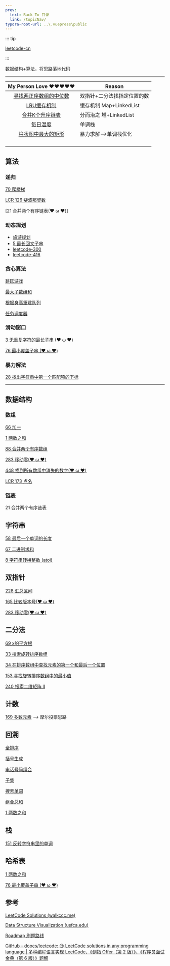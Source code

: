 ```yaml
---
prev:
  text: Back To 目录
  link: /topicNav/
typora-root-url: ..\.vuepress\public
---
```




::: tip

[leetcode-cn](https://leetcode.cn/)

:::





数据结构+算法，将思路落地代码

--------



|                     My Person Love ❤️❤️❤️❤️❤️                     | Reason                      |
| :----------------------------------------------------------: | --------------------------- |
| [寻找两正序数组的中位数](https://q10viking.github.io/Algorithm/%E5%AF%BB%E6%89%BE%E4%B8%A4%E4%B8%AA%E6%AD%A3%E5%BA%8F%E6%95%B0%E7%BB%84%E7%9A%84%E4%B8%AD%E4%BD%8D%E6%95%B0.html) | 双指针+二分法找指定位置的数 |
| [LRU缓存机制](https://q10viking.github.io/Algorithm/LRU%E7%BC%93%E5%AD%98.html) | 缓存机制 Map+LinkedList     |
| [合并K个升序链表](https://q10viking.github.io/Algorithm/%E5%90%88%E5%B9%B6K%E4%B8%AA%E5%8D%87%E5%BA%8F%E9%93%BE%E8%A1%A8.html) | 分而治之 堆+LinkedList      |
| [每日温度](https://q10viking.github.io/Algorithm/%E6%AF%8F%E6%97%A5%E6%B8%A9%E5%BA%A6.html) | 单调栈                      |
| [柱状图中最大的矩形](https://q10viking.github.io/Algorithm/%E6%9F%B1%E7%8A%B6%E5%9B%BE%E4%B8%AD%E6%9C%80%E5%A4%A7%E7%9A%84%E7%9F%A9%E5%BD%A2.html) | 暴力求解-->单调栈优化       |
|                                                              |                             |
|                                                              |                             |
|                                                              |                             |
|                                                              |                             |



## 算法

### 递归

[70 爬楼梯](https://q10viking.github.io/Algorithm/70%20%E7%88%AC%E6%A5%BC%E6%A2%AF.html#%E9%80%92%E5%BD%92)

[LCR 126 斐波那契数](https://q10viking.github.io/Algorithm/LCR%20126%20%E6%96%90%E6%B3%A2%E9%82%A3%E5%A5%91%E6%95%B0.html)

[21 合并两个有序链表(❤ ω ❤)]

### 动态规划

- [旅游规划](https://q10viking.github.io/Algorithm/%E5%8A%A8%E6%80%81%E8%A7%84%E5%88%92.html)
- [5 最长回文子串](https://q10viking.github.io/Algorithm/5%20%E6%9C%80%E9%95%BF%E5%9B%9E%E6%96%87%E5%AD%90%E4%B8%B2.html#%E6%9A%B4%E5%8A%9B%E8%A7%A3%E6%B3%95)
- [leetcode-300](https://q10viking.github.io/Algorithm/leetcode-300.html)
- [leetcode-416](https://q10viking.github.io/Algorithm/leetcode-416.html)



### 贪心算法

[跳跃游戏](https://q10viking.github.io/Algorithm/55%20%E8%B7%B3%E8%B7%83%E6%B8%B8%E6%88%8F.html)

[最大子数组和](https://q10viking.github.io/Algorithm/53%20%E6%9C%80%E5%A4%A7%E5%AD%90%E6%95%B0%E7%BB%84%E5%92%8C.html)

[根据身高重建队列](https://q10viking.github.io/Algorithm/406%20%E6%A0%B9%E6%8D%AE%E8%BA%AB%E9%AB%98%E9%87%8D%E5%BB%BA%E9%98%9F%E5%88%97.html)

[任务调度器](https://q10viking.github.io/Algorithm/621%20%E4%BB%BB%E5%8A%A1%E8%B0%83%E5%BA%A6%E5%99%A8.html)



### 滑动窗口

[3 无重复字符的最长子串](https://q10viking.github.io/Algorithm/3%20%E6%97%A0%E9%87%8D%E5%A4%8D%E5%AD%97%E7%AC%A6%E7%9A%84%E6%9C%80%E9%95%BF%E5%AD%90%E4%B8%B2.html) (❤ ω ❤)

[76 最小覆盖子串 (❤ ω ❤)](https://q10viking.github.io/Algorithm/76%20%E6%9C%80%E5%B0%8F%E8%A6%86%E7%9B%96%E5%AD%90%E4%B8%B2.html#%E6%BB%91%E5%8A%A8%E7%AA%97%E5%8F%A3)

### 暴力解法

[28 找出字符串中第一个匹配项的下标](https://q10viking.github.io/Algorithm/28%20%E6%89%BE%E5%87%BA%E5%AD%97%E7%AC%A6%E4%B8%B2%E4%B8%AD%E7%AC%AC%E4%B8%80%E4%B8%AA%E5%8C%B9%E9%85%8D%E9%A1%B9%E7%9A%84%E4%B8%8B%E6%A0%87.html)



-----------



## 数据结构

### 数组

[66 加一](https://q10viking.github.io/Algorithm/66%20%E5%8A%A0%E4%B8%80.html#%E6%95%B0%E7%BB%84%E7%9A%84%E6%93%8D%E4%BD%9C)

[1 两数之和](https://q10viking.github.io/Algorithm/1%20%E4%B8%A4%E6%95%B0%E4%B9%8B%E5%92%8C.html)

[88 合并两个有序数组](https://q10viking.github.io/Algorithm/88%20%E5%90%88%E5%B9%B6%E4%B8%A4%E4%B8%AA%E6%9C%89%E5%BA%8F%E6%95%B0%E7%BB%84.html)

[283 移动零(❤ ω ❤)](https://q10viking.github.io/Algorithm/283%20%E7%A7%BB%E5%8A%A8%E9%9B%B6.html)

[448 找到所有数组中消失的数字(❤ ω ❤)](https://q10viking.github.io/Algorithm/448%20%E6%89%BE%E5%88%B0%E6%89%80%E6%9C%89%E6%95%B0%E7%BB%84%E4%B8%AD%E6%B6%88%E5%A4%B1%E7%9A%84%E6%95%B0%E5%AD%97.html)

[LCR 173 点名](https://q10viking.github.io/Algorithm/LCR%20173%20%E7%82%B9%E5%90%8D.html#%E9%81%8D%E5%8E%86)



### 链表

21 合并两个有序链表

## 字符串

[58 最后一个单词的长度](https://q10viking.github.io/Algorithm/58%20%E6%9C%80%E5%90%8E%E4%B8%80%E4%B8%AA%E5%8D%95%E8%AF%8D%E7%9A%84%E9%95%BF%E5%BA%A6.html)

[67 二进制求和](https://q10viking.github.io/Algorithm/67%20%E4%BA%8C%E8%BF%9B%E5%88%B6%E6%B1%82%E5%92%8C.html#%E5%AD%97%E7%AC%A6%E4%B8%B2%E7%9A%84%E5%A4%84%E7%90%86)

[8 字符串转换整数 (atoi)](https://q10viking.github.io/Algorithm/8%20%E5%AD%97%E7%AC%A6%E4%B8%B2%E8%BD%AC%E6%8D%A2%E6%95%B4%E6%95%B0%20(atoi).html)









## 双指针

[228 汇总区间](https://q10viking.github.io/Algorithm/228%20%E6%B1%87%E6%80%BB%E5%8C%BA%E9%97%B4.html#%E5%8F%8C%E6%8C%87%E9%92%88%E8%BF%9B%E8%A1%8C%E6%A0%87%E8%AE%B0)

[165 比较版本号(❤ ω ❤)](https://q10viking.github.io/Algorithm/165%20%E6%AF%94%E8%BE%83%E7%89%88%E6%9C%AC%E5%8F%B7.html#%E5%8F%8C%E6%8C%87%E9%92%88%E5%A4%84%E7%90%86)

[283 移动零(❤ ω ❤)](https://q10viking.github.io/Algorithm/283%20%E7%A7%BB%E5%8A%A8%E9%9B%B6.html)


## 二分法

[69 x的平方根](https://q10viking.github.io/Algorithm/69%20x%20%E7%9A%84%E5%B9%B3%E6%96%B9%E6%A0%B9.html#%E4%BA%8C%E5%88%86%E6%B3%95)

[33 搜索旋转排序数组](https://q10viking.github.io/Algorithm/33%20%E6%90%9C%E7%B4%A2%E6%97%8B%E8%BD%AC%E6%8E%92%E5%BA%8F%E6%95%B0%E7%BB%84.html#%E4%BA%8C%E5%88%86%E6%B3%95)

[34 在排序数组中查找元素的第一个和最后一个位置](https://q10viking.github.io/Algorithm/34%20%E5%9C%A8%E6%8E%92%E5%BA%8F%E6%95%B0%E7%BB%84%E4%B8%AD%E6%9F%A5%E6%89%BE%E5%85%83%E7%B4%A0%E7%9A%84%E7%AC%AC%E4%B8%80%E4%B8%AA%E5%92%8C%E6%9C%80%E5%90%8E%E4%B8%80%E4%B8%AA%E4%BD%8D%E7%BD%AE.html#%E4%BA%8C%E5%88%86%E6%B3%95)

[153 寻找旋转排序数组中的最小值](https://q10viking.github.io/Algorithm/153%20%E5%AF%BB%E6%89%BE%E6%97%8B%E8%BD%AC%E6%8E%92%E5%BA%8F%E6%95%B0%E7%BB%84%E4%B8%AD%E7%9A%84%E6%9C%80%E5%B0%8F%E5%80%BC.html#%E4%BA%8C%E5%88%86%E6%B3%95)

[240 搜索二维矩阵 II](https://q10viking.github.io/Algorithm/240%20%E6%90%9C%E7%B4%A2%E4%BA%8C%E7%BB%B4%E7%9F%A9%E9%98%B5%20II.html)







## 计数

[169 多数元素](https://q10viking.github.io/Algorithm/169%20%E5%A4%9A%E6%95%B0%E5%85%83%E7%B4%A0.html#%E6%9A%B4%E5%8A%9B%E8%A7%A3%E6%B3%95) --> 摩尔投票思路



## 回溯

[全排序](https://q10viking.github.io/Algorithm/46%20%E5%85%A8%E6%8E%92%E5%88%97%E4%B8%8E47%20%E5%85%A8%E6%8E%92%E5%88%972.html)

[括号生成](https://q10viking.github.io/Algorithm/22%20%E6%8B%AC%E5%8F%B7%E7%94%9F%E6%88%90.html#%E5%9B%9E%E6%BA%AF%E7%AE%97%E6%B3%95)

[电话号码组合](https://q10viking.github.io/Algorithm/17%20%E7%94%B5%E8%AF%9D%E5%8F%B7%E7%A0%81%E7%9A%84%E5%AD%97%E6%AF%8D%E7%BB%84%E5%90%88.html)

[子集](https://q10viking.github.io/Algorithm/78%20%E5%AD%90%E9%9B%86%E5%90%88.html)

[搜素单词](https://q10viking.github.io/Algorithm/79%20%E6%90%9C%E7%B4%A2%E5%8D%95%E8%AF%8D.html)

[组合总和](https://q10viking.github.io/Algorithm/39%20%E7%BB%84%E5%90%88%E6%80%BB%E5%92%8C.html)

[1 两数之和](https://q10viking.github.io/Algorithm/1%20%E4%B8%A4%E6%95%B0%E4%B9%8B%E5%92%8C.html)

## 栈

[151 反转字符串里的单词](https://q10viking.github.io/Algorithm/151%20%E5%8F%8D%E8%BD%AC%E5%AD%97%E7%AC%A6%E4%B8%B2%E4%B8%AD%E7%9A%84%E5%8D%95%E8%AF%8D.html#%E6%A0%88%E5%AE%9E%E7%8E%B0)



## 哈希表

[1 两数之和](https://q10viking.github.io/Algorithm/1%20%E4%B8%A4%E6%95%B0%E4%B9%8B%E5%92%8C.html)

[76 最小覆盖子串 (❤ ω ❤)](https://q10viking.github.io/Algorithm/76%20%E6%9C%80%E5%B0%8F%E8%A6%86%E7%9B%96%E5%AD%90%E4%B8%B2.html#%E6%BB%91%E5%8A%A8%E7%AA%97%E5%8F%A3)

## 参考

[LeetCode Solutions (walkccc.me)](https://walkccc.me/LeetCode/)

[Data Structure Visualization (usfca.edu)](https://www.cs.usfca.edu/~galles/visualization/Algorithms.html)

[Roadmap 刷题路线](https://neetcode.io/roadmap)

[GitHub - doocs/leetcode: 😏 LeetCode solutions in any programming language | 多种编程语言实现 LeetCode、《剑指 Offer（第 2 版）》、《程序员面试金典（第 6 版）》题解](https://github.com/doocs/leetcode/)

